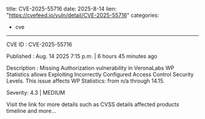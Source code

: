  
title: CVE-2025-55716
date: 2025-8-14
lien: "https://cvefeed.io/vuln/detail/CVE-2025-55716"
categories:
  - cve
---

CVE ID : CVE-2025-55716

Published :  Aug. 14
2025
7:15 p.m. | 6 hours
45 minutes ago

Description : Missing Authorization vulnerability in VeronaLabs WP Statistics allows Exploiting Incorrectly Configured Access Control Security Levels. This issue affects WP Statistics: from n/a through 14.15.

Severity: 4.3 | MEDIUM

Visit the link for more details
such as CVSS details
affected products
timeline
and more...
